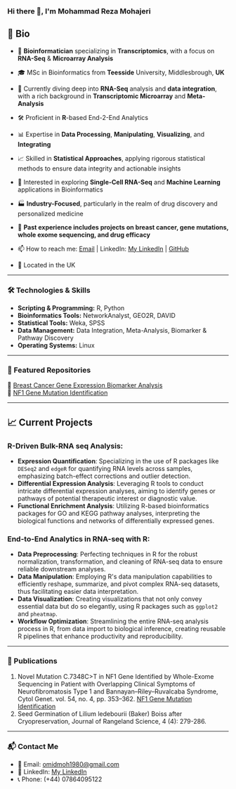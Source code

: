 ### Hi there 👋, I'm Mohammad Reza Mohajeri
## 🧬 Bio
- 🧬 **Bioinformatician** specializing in **Transcriptomics**, with a focus on **RNA-Seq** & **Microarray Analysis**  
- 🎓 MSc in Bioinformatics from **Teesside** University, Middlesbrough, **UK**  
- 🌱 Currently diving deep into **RNA-Seq** analysis and **data integration**, with a rich background in **Transcriptomic Microarray** and **Meta-Analysis**  
- 🛠️ Proficient in **R**-based End-2-End Analytics  
- 📊 Expertise in **Data Processing**, **Manipulating**, **Visualizing**, and **Integrating**
- 📈 Skilled in **Statistical Approaches**, applying rigorous statistical methods to ensure data integrity and actionable insights


- 🔬 Interested in exploring **Single-Cell RNA-Seq** and **Machine Learning** applications in Bioinformatics  
- 🏭 **Industry-Focused**, particularly in the realm of drug discovery and personalized medicine
 
- 🎯 **Past experience includes projects on breast cancer, gene mutations, whole exome sequencing, and drug efficacy**
- 📫 How to reach me: [Email](mailto:omidmoh1980@gmail.com) | LinkedIn: [My LinkedIn](https://www.linkedin.com/in/mohammad-reza-mohajeri-24240a12b/) | [GitHub](https://github.com/MohammadRezaMohajeri)
- 📍 Located in the UK  

---

### 🛠️ Technologies & Skills

- **Scripting & Programming:** R, Python
- **Bioinformatics Tools:** NetworkAnalyst, GEO2R, DAVID
- **Statistical Tools:** Weka, SPSS
- **Data Management:** Data Integration, Meta-Analysis, Biomarker & Pathway Discovery
- **Operating Systems:** Linux

---

### 🌟 Featured Repositories


🌱 [Breast Cancer Gene Expression Biomarker Analysis](https://github.com/MohammadRezaMohajeri/Breast-Cancer-Gene-Expression-Biomarker-Analysis)  
🌱 [NF1 Gene Mutation Identification](https://link.springer.com/article/10.3103/S0095452720040106)

---

## 📈 Current Projects

### R-Driven Bulk-RNA seq Analysis:
- **Expression Quantification**: Specializing in the use of R packages like `DESeq2` and `edgeR` for quantifying RNA levels across samples, emphasizing batch-effect corrections and outlier detection.
- **Differential Expression Analysis**: Leveraging R tools to conduct intricate differential expression analyses, aiming to identify genes or pathways of potential therapeutic interest or diagnostic value.
- **Functional Enrichment Analysis**: Utilizing R-based bioinformatics packages for GO and KEGG pathway analyses, interpreting the biological functions and networks of differentially expressed genes.

### End-to-End Analytics in RNA-seq with R:
- **Data Preprocessing**: Perfecting techniques in R for the robust normalization, transformation, and cleaning of RNA-seq data to ensure reliable downstream analyses.
- **Data Manipulation**: Employing R's data manipulation capabilities to efficiently reshape, summarize, and pivot complex RNA-seq datasets, thus facilitating easier data interpretation.
- **Data Visualization**: Creating visualizations that not only convey essential data but do so elegantly, using R packages such as `ggplot2` and `pheatmap`.
- **Workflow Optimization**: Streamlining the entire RNA-seq analysis process in R, from data import to biological inference, creating reusable R pipelines that enhance productivity and reproducibility.


---

### 📝 Publications

1. Novel Mutation C.7348C>T in NF1 Gene Identified by Whole-Exome Sequencing in Patient with Overlapping Clinical Symptoms of Neurofibromatosis Type 1 and Bannayan–Riley–Ruvalcaba Syndrome, Cytol Genet. vol. 54, no. 4, pp. 353–362. [NF1 Gene Mutation Identification](https://link.springer.com/article/10.3103/S0095452720040106)
2. Seed Germination of Lilium ledebourii (Baker) Boiss after Cryopreservation, Journal of Rangeland Science, 4 (4): 279-286.

---

### 📬 Contact Me

- 📧 Email: [omidmoh1980@gmail.com](mailto:omidmoh1980@gmail.com)
- 💼 LinkedIn: [My LinkedIn](https://www.linkedin.com/in/mohammad-reza-mohajeri-24240a12b/)
- 📞 Phone: (+44) 07864095122


